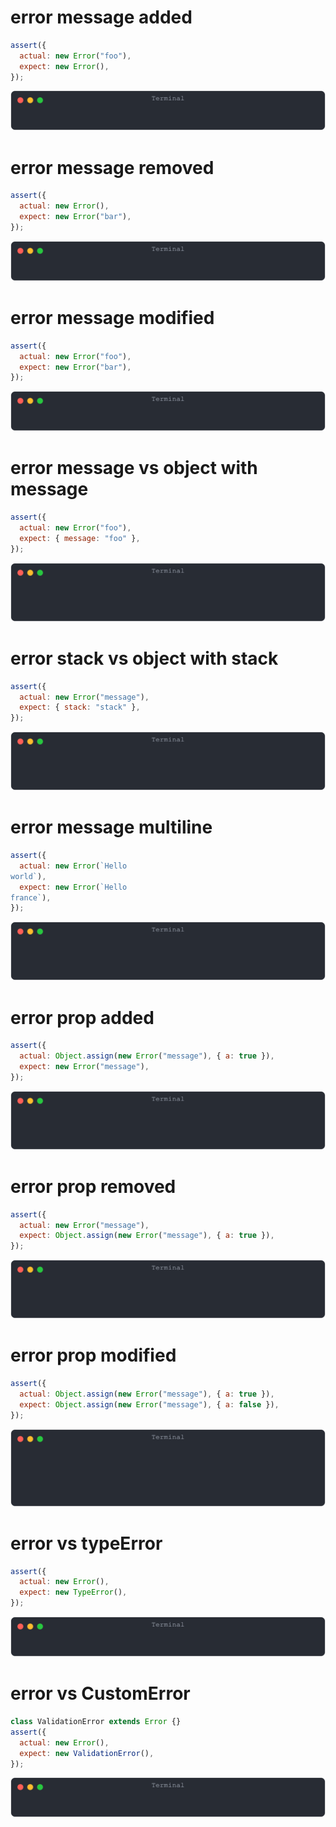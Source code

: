 # error message added

```js
assert({
  actual: new Error("foo"),
  expect: new Error(),
});
```

![img](<./error/error_message_added.svg>)

# error message removed

```js
assert({
  actual: new Error(),
  expect: new Error("bar"),
});
```

![img](<./error/error_message_removed.svg>)

# error message modified

```js
assert({
  actual: new Error("foo"),
  expect: new Error("bar"),
});
```

![img](<./error/error_message_modified.svg>)

# error message vs object with message

```js
assert({
  actual: new Error("foo"),
  expect: { message: "foo" },
});
```

![img](<./error/error_message_vs_object_with_message.svg>)

# error stack vs object with stack

```js
assert({
  actual: new Error("message"),
  expect: { stack: "stack" },
});
```

![img](<./error/error_stack_vs_object_with_stack.svg>)

# error message multiline

```js
assert({
  actual: new Error(`Hello
world`),
  expect: new Error(`Hello
france`),
});
```

![img](<./error/error_message_multiline.svg>)

# error prop added

```js
assert({
  actual: Object.assign(new Error("message"), { a: true }),
  expect: new Error("message"),
});
```

![img](<./error/error_prop_added.svg>)

# error prop removed

```js
assert({
  actual: new Error("message"),
  expect: Object.assign(new Error("message"), { a: true }),
});
```

![img](<./error/error_prop_removed.svg>)

# error prop modified

```js
assert({
  actual: Object.assign(new Error("message"), { a: true }),
  expect: Object.assign(new Error("message"), { a: false }),
});
```

![img](<./error/error_prop_modified.svg>)

# error vs typeError

```js
assert({
  actual: new Error(),
  expect: new TypeError(),
});
```

![img](<./error/error_vs_typeerror.svg>)

# error vs CustomError

```js
class ValidationError extends Error {}
assert({
  actual: new Error(),
  expect: new ValidationError(),
});
```

![img](<./error/error_vs_customerror.svg>)

